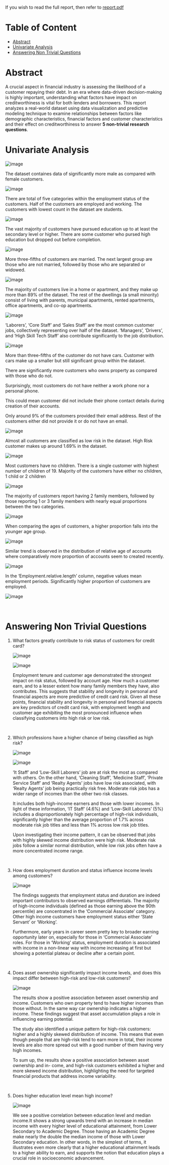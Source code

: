If you wish to read the full report, then refer to [report.pdf](./report.pdf)

# Table of Content

- [Abstract](#abstract)
- [Univariate Analysis](#univariate-analysis)
- [Answering Non Trivial Questions](#answering-non-trivial-questions)

# Abstract

A crucial aspect in financial industry is assessing the likelihood of a customer repaying their debt. In an era where data-driven decision-making is highly important, understanding what factors have impact on creditworthiness is vital for both lenders and borrowers. This report analyzes a real-world dataset using data visualization and predictive modeling technique to examine relationships between factors like demographic characteristics, financial factors and customer characteristics and their effect on creditworthiness to answer **5 non-trivial research questions**.

# Univariate Analysis

![image](https://github.com/user-attachments/assets/9bf9f6ab-e695-4093-9b70-52214450430b)

The dataset containes data of significantly more male as compared with female customers.

![image](https://github.com/user-attachments/assets/00ac12c6-d808-41d6-992d-5cf441e22642)

There are total of five categories within the employment status of the customers. Half of the customers are employed and working. The customers with lowest count in the dataset are students.

![image](https://github.com/user-attachments/assets/33d0cfa0-30aa-4404-9dd3-69cd5b9137bf)

The vast majority of customers have pursued education up to at least the secondary level or higher. There are some customer who pursed high education but dropped out before completion.

![image](https://github.com/user-attachments/assets/3798a0ad-2aa7-47bf-8290-be6024f8100a)

More three-fifths of customers are married. The next largest group are those who are not married, followed by those who are separated or widowed.

![image](https://github.com/user-attachments/assets/3890a2d7-648a-48dd-bf3b-feca7ddcc2b1)

The majority of customers live in a home or apartment, and they make up more than 89% of the dataset. The rest of the dwellings (a small minority) consist of living with parents, municipal apartments, rented apartments, office apartments, and co-op apartments.

![image](https://github.com/user-attachments/assets/a6a236fd-4f1d-4e8b-9a0c-d9372cf0212d)

‘Laborers’, ‘Core Staff’ and ‘Sales Staff’ are the most common customer jobs, collectively representing over half of the dataset. ‘Managers’, ‘Drivers’, and ‘High Skill Tech Staff’ also contribute significantly to the job distribution.

![image](https://github.com/user-attachments/assets/b1e4756b-182e-48c3-81fa-971dbb4fe735)

More than three-fifths of the customer do not have cars. Customer with cars make up a smaller but still significant group within the dataset.

There are significantly more customers who owns property as compared with those who do not.

Surprisingly, most customers do not have neither a work phone nor a personal phone.

This could mean customer did not include their phone contact details during creation of their accounts.

Only around 9% of the customers provided their email address. Rest of the customers either did not provide it or do not have an email.

![image](https://github.com/user-attachments/assets/3a7e633e-b2f6-4849-a8d2-3ea3394cc3ea)

Almost all customers are classified as low risk in the dataset. High Risk customer makes up around 1.69% in the dataset.

![image](https://github.com/user-attachments/assets/a1a4ba50-a48a-4a14-98ab-457de6c4848f)

Most customers have no children. There is a single customer with highest number of children of 19. Majority of the customers have either no children, 1 child or 2 children

![image](https://github.com/user-attachments/assets/09fd06ee-7ef7-41fd-8240-298f627966a8)

The majority of customers report having 2 family members, followed by those reporting 1 or 3 family members with nearly equal proportions between the two categories.

![image](https://github.com/user-attachments/assets/7ccabcde-489a-4056-a00e-31cdc90cc0b1)

When comparing the ages of customers, a higher proportion falls into the younger age group.

![image](https://github.com/user-attachments/assets/05a5679b-b0ac-4974-b33f-80124fedb448)

Similar trend is observed in the distribution of relative age of accounts where comparatively more proportion of accounts seem to created recently.

![image](https://github.com/user-attachments/assets/02e4bc56-475a-421d-9fe3-dcfea1e55f9d)

In the ‘Employment.relative.length’ column, negative values mean employment periods. Significantly higher proportion of customers are employed.

![image](https://github.com/user-attachments/assets/19d717af-0577-4641-a98a-48dc9c7cf87a)

<br>

# Answering Non Trivial Questions

1. What factors greatly contribute to risk status of customers for credit card?

    ![image](https://github.com/user-attachments/assets/d029a83f-6229-466c-a51a-138704d6f16e)

    ![image](https://github.com/user-attachments/assets/1648a6bb-b183-45ec-a531-da8f4290faca)

    Employment tenure and customer age demonstrated the strongest impact on risk status, followed by account age. How much a customer earn, and to a lesser extent how many family members they have, also contributes. This suggests that stability and longevity in personal and financial aspects are more predictive of credit card risk. Given all these points, financial stability and longevity in personal and financial aspects are key predictors of credit card risk, with employment length and customer age exhibiting the most pronounced influence when classifying customers into high risk or low risk.

<br>

2. Which professions have a higher chance of being classified as high risk?

    ![image](https://github.com/user-attachments/assets/6fd97ca0-1b95-4f70-bc9a-a5360c63d6f9)

    ![image](https://github.com/user-attachments/assets/03c4d9ba-dab5-4332-a529-84480583eb77)

    ‘It Staff’ and ‘Low-Skill Laborers’ job are at risk the most as compared with others. On the other hand, ‘Cleaning Staff’, ‘Medicine Staff’, ‘Private Service Staff’ and ‘Realty Agents’ jobs have low risk associated, with ‘Realty Agents’ job being practically risk free. Moderate risk jobs has a wider range of incomes than the other two risk classes.

    It includes both high-income earners and those with lower incomes. In light of these information, ‘IT Staff’ (4.6%) and ‘Low-Skill Laborers’ (5%) includes a disproportionately high percentage of high-risk individuals, significantly higher than the average proportion of 1.7% across moderate risk job titles and less than 1% across low risk job titles.

    Upon investigating their income pattern, it can be observed that jobs with highly skewed income distribution were high risk. Moderate risk jobs follow a similar normal distribution, while low risk jobs often have a more concentrated income range.

<br>

3. How does employment duration and status influence income levels among customers?

    ![image](https://github.com/user-attachments/assets/1c47ce60-ee1f-48ed-9970-f28234ab2781)

    The findings suggests that employment status and duration are indeed important contributors to observed earnings differentials. The majority of high-income individuals (defined as those earning above the 90th percentile) are concentrated in the ‘Commercial Associate’ category. Other high income customers have employment status either ‘State Servant’ or ‘Working’.

    Furthermore, early years in career seem pretty key to broader earning opportunity later on, especially for those in ‘Commercial Associate’ roles. For those in ‘Working’ status, employment duration is associated with income in a non-linear way with income increasing at first but showing a potential plateau or decline after a certain point.

<br>

4. Does asset ownership significantly impact income levels, and does this impact differ between high-risk and low-risk customers?

    ![image](https://github.com/user-attachments/assets/b5b9ca7b-27d5-4af2-a016-dc94814504e1)

    The results show a positive association between asset ownership and income. Customers who own property tend to have higher incomes than those without. In the same way car ownership indicates a higher income. These findings suggest that asset accumulation plays a role in influencing earning potential.

    The study also identified a unique pattern for high-risk customers: higher and a highly skewed distribution of income. This means that even though people that are high-risk tend to earn more in total, their income levels are also more spread out with a good number of them having very high incomes.

    To sum up, the results show a positive association between asset ownership and in- come, and high-risk customers exhibited a higher and more skewed income distribution, highlighting the need for targeted financial products that address income variability.

<br>

5. Does higher education level mean high income?

    ![image](https://github.com/user-attachments/assets/ab812626-a847-495a-85e7-61cb67a5eb92)

    We see a positive correlation between education level and median income.It shows a strong upwards trend with an increase in median income with every higher level of educational attainment, from Lower Secondary to Academic Degree. Those having an Academic Degree make nearly the double the median income of those with Lower Secondary education. In other words, in the simplest of terms, it illustrates even more clearly that a higher educational attainment leads to a higher ability to earn, and supports the notion that education plays a crucial role in socioeconomic advancement.

